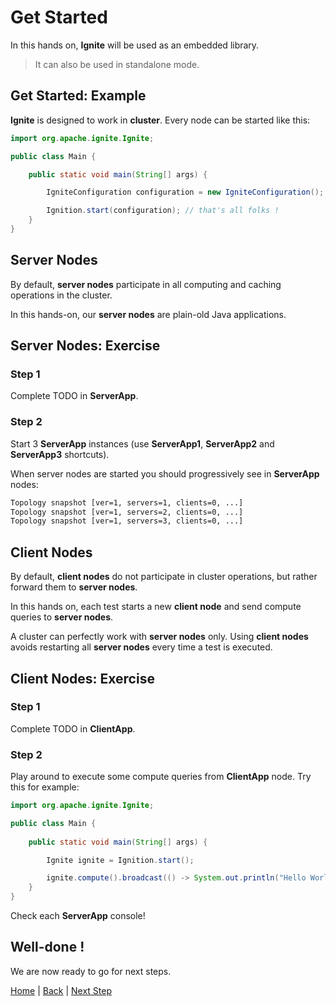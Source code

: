 # Get Started

In this hands on, **Ignite** will be used as an embedded library.
>It can also be used in standalone mode.

## Get Started: Example

**Ignite** is designed to work in **cluster**. Every node can be started like this:

```java
import org.apache.ignite.Ignite;

public class Main {

    public static void main(String[] args) {

        IgniteConfiguration configuration = new IgniteConfiguration();

        Ignition.start(configuration); // that's all folks !
    }
}
```

## Server Nodes

By default, **server nodes** participate in all computing and caching operations in the cluster.

In this hands-on, our **server nodes** are plain-old Java applications.

## Server Nodes: Exercise

### Step 1
Complete TODO in **ServerApp**.

### Step 2
Start 3 **ServerApp** instances (use **ServerApp1**, **ServerApp2** and **ServerApp3** shortcuts).

When server nodes are started you should progressively see in **ServerApp** nodes:

```bash
Topology snapshot [ver=1, servers=1, clients=0, ...]
Topology snapshot [ver=1, servers=2, clients=0, ...]
Topology snapshot [ver=1, servers=3, clients=0, ...]
```

## Client Nodes

By default, **client nodes** do not participate in cluster operations, but rather forward them to **server nodes**.

In this hands on, each test starts a new **client node** and send compute queries to **server nodes**.

A cluster can perfectly work with **server nodes** only. Using **client nodes** avoids restarting all **server nodes** every time a test is executed. 

## Client Nodes: Exercise

### Step 1
Complete TODO in **ClientApp**.

### Step 2
Play around to execute some compute queries from **ClientApp** node. Try this for example:
```java
import org.apache.ignite.Ignite;

public class Main {
    
    public static void main(String[] args) {

        Ignite ignite = Ignition.start();

        ignite.compute().broadcast(() -> System.out.println("Hello World"));
    }
}
```
Check each **ServerApp** console!

## Well-done !

We are now ready to go for next steps.

[Home](../readme.md) | [Back](./introduction.md) | [Next Step](./part1_compute-grid.md)
